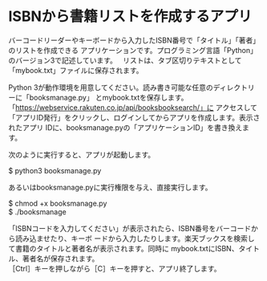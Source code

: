 # ISBNから書籍リストを作成するアプリ

バーコードリーダーやキーボードから入力したISBN番号で「タイトル」「著者」のリストを作成できる
アプリケーションです。プログラミング言語「Python」のバージョン3で記述しています。  
リストは、タブ区切りテキストとして「mybook.txt」ファイルに保存されます。

Python 3が動作環境を用意してください。読み書き可能な任意のディレクトリーに「booksmanage.py」
とmybook.txtを保存します。 「https://webservice.rakuten.co.jp/api/booksbooksearch/」に
アクセスして「アプリID発行」をクリックし、ログインしてからアプリを作成します。表示されたアプリ
IDに、booksmanage.pyの「アプリケーションID」を書き換えます。  

次のように実行すると、アプリが起動します。  

$ python3 booksmanage.py

あるいはbooksmanage.pyに実行権限を与え、直接実行します。

$ chmod +x booksmanage.py  
$ ./booksmanage

「ISBNコードを入力してください」が表示されたら、ISBN番号をバーコードから読み込ませたり、キーボ
ードから入力したりします。楽天ブックスを検索して書籍のタイトルと著者名が表示されます。同時に
mybook.txtにISBN、タイトル、著者名が保存されます。  
［Ctrl］キーを押しながら［C］キーを押すと、アプリ終了します。

